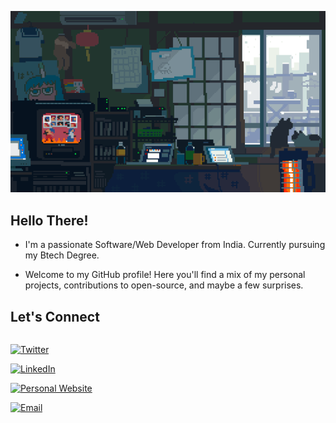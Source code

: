 ![GIF](/Assets/Banner.gif)

## Hello There!

- I'm a passionate Software/Web Developer from India. Currently pursuing my Btech Degree.

- Welcome to my GitHub profile! Here you'll find a mix of my personal projects, contributions to open-source, and maybe a few surprises.

## Let's Connect

<div style="display: inline-block;">

<a href="link/to/twitter" target="_blank"><img src="https://img.shields.io/badge/Twitter-%231DA1F2.svg?&style=for-the-badge&logo=Twitter&logoColor=white" alt="Twitter"></a>

<a href="link/to/linkedin" target="_blank"><img src="https://img.shields.io/badge/LinkedIn-%230077B5.svg?&style=for-the-badge&logo=linkedin&logoColor=white" alt="LinkedIn"></a>

<a href="link/to/website" target="_blank"><img src="https://img.shields.io/badge/Personal%20Website-%2312100E.svg?&style=for-the-badge&logo=GitHub&logoColor=white" alt="Personal Website"></a>

<a href="mailto:youremail@example.com" target="_blank"><img src="https://img.shields.io/badge/Email-%23D14836.svg?&style=for-the-badge&logo=Gmail&logoColor=white" alt="Email"></a>

</div>


